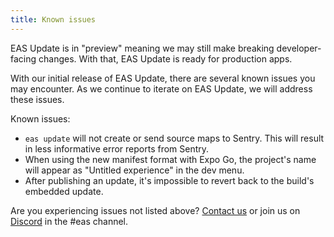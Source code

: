```yaml
---
title: Known issues
---
```


EAS Update is in "preview" meaning we may still make breaking developer-facing changes. With that, EAS Update is ready for production apps.

With our initial release of EAS Update, there are several known issues you may encounter. As we continue to iterate on EAS Update, we will address these issues.

Known issues:

- `eas update` will not create or send source maps to Sentry. This will result in less informative error reports from Sentry.
- When using the new manifest format with Expo Go, the project's name will appear as "Untitled experience" in the dev menu.
- After publishing an update, it's impossible to revert back to the build's embedded update.

Are you experiencing issues not listed above? [Contact us](https://expo.dev/contact) or join us on [Discord](https://chat.expo.dev/) in the #eas channel.
